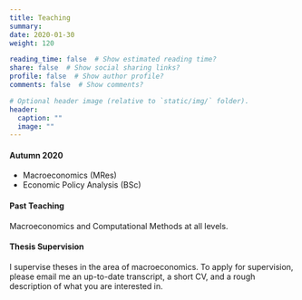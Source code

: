 ```yaml
---
title: Teaching
summary:
date: 2020-01-30
weight: 120

reading_time: false  # Show estimated reading time?
share: false  # Show social sharing links?
profile: false  # Show author profile?
comments: false  # Show comments?

# Optional header image (relative to `static/img/` folder).
header:
  caption: ""
  image: ""
---
```

#### Autumn 2020

* Macroeconomics (MRes)
* Economic Policy Analysis (BSc)

#### Past Teaching

Macroeconomics and Computational Methods at all levels.

#### Thesis Supervision

I supervise theses in the area of macroeconomics. To apply for supervision, please email me an up-to-date transcript, a short CV, and a rough description of what you are interested in.
